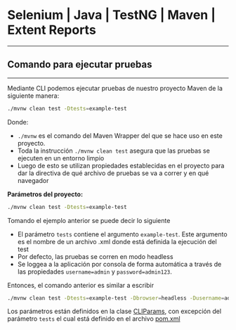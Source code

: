 # Selenium | Java | TestNG | Maven | Extent Reports
---


## Comando para ejecutar pruebas
---
Mediante CLI podemos ejecutar pruebas de nuestro proyecto Maven de la
siguiente manera: 
```bash
./mvnw clean test -Dtests=example-test
```
Donde:
- `./mvnw` es el comando del Maven Wrapper del que se hace uso
en este proyecto.
- Toda la instrucción `./mvnw clean test` asegura que las pruebas se ejecuten en un entorno limpio
- Luego de esto se utilizan propiedades establecidas en el proyecto para 
dar la directiva de qué archivo de pruebas se va a correr y en qué navegador

**Parámetros del proyecto:** 
```bash
./mvnw clean test -Dtests=example-test
```
Tomando el ejemplo anterior se puede decir lo siguiente
- El parámetro `tests` contiene el argumento `example-test`. Este argumento
es el nombre de un archivo .xml donde está definida la ejecución
del test
- Por defecto, las pruebas se corren en modo headless
- Se loggea a la aplicación por consola de forma automática a través de las 
propiedades `username=admin` y `password=admin123`. 

<p>Entonces, el comando anterior es similar a escribir</p>

```bash
./mvnw clean test -Dtests=example-test -Dbrowser=headless -Dusername=admin -Dpassword=admin123
```

Los parámetros están definidos en la clase [CLIParams](src/main/java/runner/CLIParams.java), con excepción del 
parámetro `tests` el cual está definido en el archivo [pom.xml](pom.xml)
